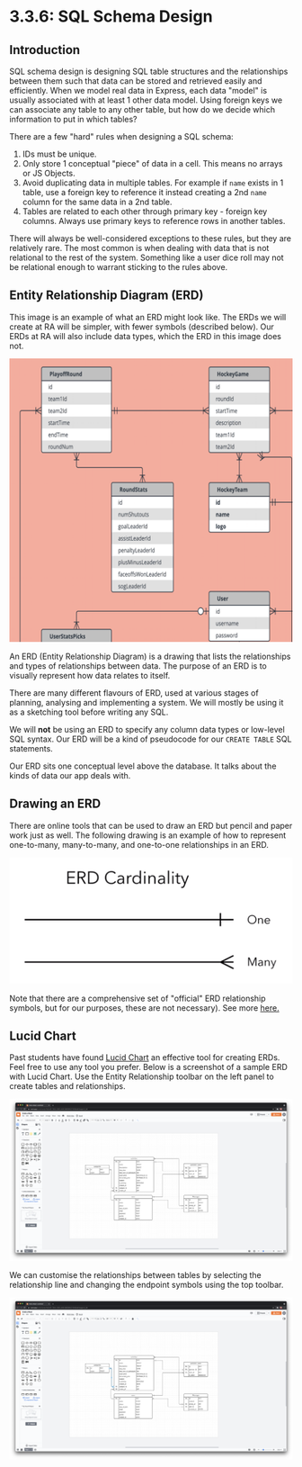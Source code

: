 # 3.3.6: SQL Schema Design

## Introduction

SQL schema design is designing SQL table structures and the relationships between them such that data can be stored and retrieved easily and efficiently. When we model real data in Express, each data "model" is usually associated with at least 1 other data model. Using foreign keys we can associate any table to any other table, but how do we decide which information to put in which tables?

There are a few "hard" rules when designing a SQL schema:

1. IDs must be unique.
2. Only store 1 conceptual "piece" of data in a cell. This means no arrays or JS Objects.
3. Avoid duplicating data in multiple tables. For example if `name` exists in 1 table, use a foreign key to reference it instead creating a 2nd `name` column for the same data in a 2nd table.
4. Tables are related to each other through primary key - foreign key columns. Always use primary keys to reference rows in another tables.

There will always be well-considered exceptions to these rules, but they are relatively rare. The most common is when dealing with data that is not relational to the rest of the system. Something like a user dice roll may not be relational enough to warrant sticking to the rules above.

## Entity Relationship Diagram \(ERD\)

This image is an example of what an ERD might look like. The ERDs we will create at RA will be simpler, with fewer symbols \(described below\). Our ERDs at RA will also include data types, which the ERD in this image does not.

![](../../.gitbook/assets/hickey.png)

An ERD \(Entity Relationship Diagram\) is a drawing that lists the relationships and types of relationships between data. The purpose of an ERD is to visually represent how data relates to itself.

There are many different flavours of ERD, used at various stages of planning, analysing and implementing a system. We will mostly be using it as a sketching tool before writing any SQL.

We will **not** be using an ERD to specify any column data types or low-level SQL syntax. Our ERD will be a kind of pseudocode for our `CREATE TABLE` SQL statements.

Our ERD sits one conceptual level above the database. It talks about the kinds of data our app deals with.

## Drawing an ERD

There are online tools that can be used to draw an ERD but pencil and paper work just as well. The following drawing is an example of how to represent one-to-many, many-to-many, and one-to-one relationships in an ERD.

![How to represent one-to-many, many-to-many, and one-to-one relationships in an ERD](../../.gitbook/assets/cardinalityguide%20%282%29.png)

Note that there are a comprehensive set of "official" ERD relationship symbols, but for our purposes, these are not necessary\). See more [here.](https://en.wikipedia.org/wiki/Entity%E2%80%93relationship_model#Crow's_foot_notation)

## Lucid Chart

Past students have found [Lucid Chart](https://www.lucidchart.com/pages/) an effective tool for creating ERDs. Feel free to use any tool you prefer. Below is a screenshot of a sample ERD with Lucid Chart. Use the Entity Relationship toolbar on the left panel to create tables and relationships.

![](../../.gitbook/assets/jie-ping-20210524-11.03.05.png)

We can customise the relationships between tables by selecting the relationship line and changing the endpoint symbols using the top toolbar.

![](../../.gitbook/assets/jie-ping-20210524-11.02.47.png)

